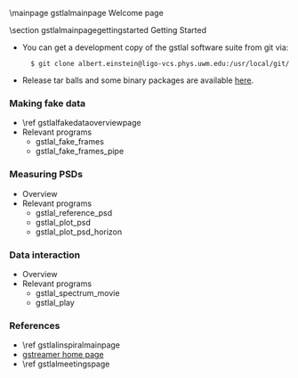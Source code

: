 \mainpage gstlalmainpage Welcome page

\section gstlalmainpagegettingstarted Getting Started

- You can get a development copy of the gstlal software suite from git via:

		$ git clone albert.einstein@ligo-vcs.phys.uwm.edu:/usr/local/git/

- Release tar balls and some binary packages are available <a href=https://www.lsc-group.phys.uwm.edu/daswg/download/repositories.html>here</a>.


### Making fake data

- \ref gstlalfakedataoverviewpage
- Relevant programs
  - gstlal_fake_frames
  - gstlal_fake_frames_pipe

### Measuring PSDs

- Overview
- Relevant programs
  - gstlal_reference_psd
  - gstlal_plot_psd
  - gstlal_plot_psd_horizon

### Data interaction

- Overview
- Relevant programs
  - gstlal_spectrum_movie
  - gstlal_play

### References
- \ref gstlalinspiralmainpage
- <a href=http://gstreamer.freedesktop.org/> gstreamer home page </a>
- \ref gstlalmeetingspage
